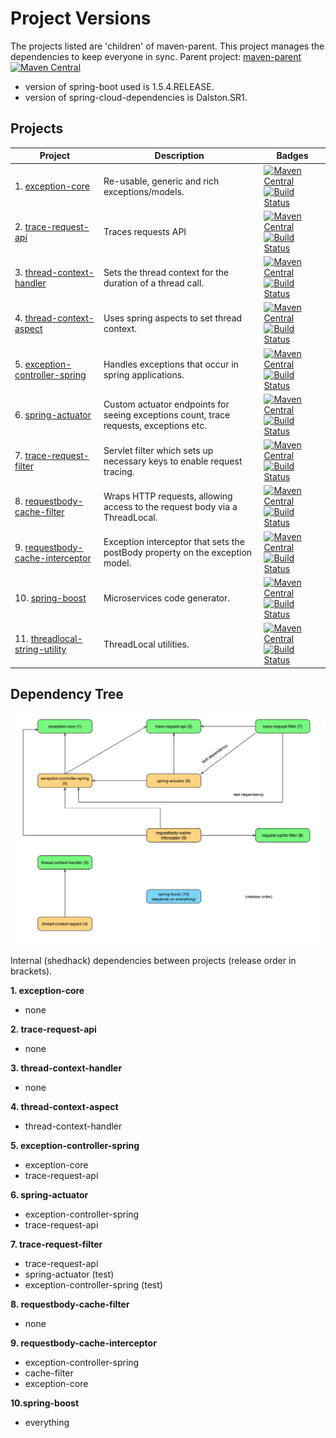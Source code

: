 # Project Versions

The projects listed are 'children' of maven-parent. This project manages the dependencies to keep everyone in sync.
Parent project: [maven-parent](https://github.com/imamchishty/maven-parent) [![Maven Central](https://maven-badges.herokuapp.com/maven-central/com.shedhack.maven/maven-parent/badge.svg?style=plastic)](https://maven-badges.herokuapp.com/maven-central/com.shedhack.maven/maven-parent)

- version of spring-boot used is 1.5.4.RELEASE.
- version of spring-cloud-dependencies is Dalston.SR1.

## Projects

| Project                                                                                           | Description                                                                                 | Badges |
|---------------------------------------------------------------------------------------------------|---------------------------------------------------------------------------------------------|---------------------------------------------------------------------------------------------------------------------------------------------------------------------------------------------------------------------------------------------------------------------------------------------------------------------------------------------------------------------------------------------------------------------------------------------------------------------------------------------------------------------------------------------------------------------------------------|
| 1. [exception-core](https://github.com/imamchishty/exception-core)                                | Re-usable, generic and rich exceptions/models.                                              |[![Maven Central](https://maven-badges.herokuapp.com/maven-central/com.shedhack.exception/exception-core/badge.svg?style=plastic)](https://maven-badges.herokuapp.com/maven-central/com.shedhack.exception/exception-core)                           [![Build Status](https://travis-ci.org/imamchishty/exception-core.svg?branch=master "Travis CI")](https://travis-ci.org/imamchishty/exception-core)                                                                   |
| 2. [trace-request-api](https://github.com/imamchishty/trace-request-api)                          | Traces requests API                                                                         |[![Maven Central](https://maven-badges.herokuapp.com/maven-central/com.shedhack.trace/trace-request-api/badge.svg?style=plastic)](https://maven-badges.herokuapp.com/maven-central/com.shedhack.trace/trace-request-api)                             [![Build Status](https://travis-ci.org/imamchishty/trace-request-api.svg?branch=master "trace-request-api")](https://travis-ci.org/imamchishty/trace-request-api)                                                   |
| 3. [thread-context-handler](https://github.com/imamchishty/thread-context-handler)                | Sets the thread context for the duration of a thread call.                                  |[![Maven Central](https://maven-badges.herokuapp.com/maven-central/com.shedhack.thread/thread-context-handler/badge.svg?style=plastic)](https://maven-badges.herokuapp.com/maven-central/com.shedhack.thread/thread-context-handler)                 [![Build Status](https://travis-ci.org/imamchishty/thread-context-handler.svg?branch=master "thread-context-aspect")](https://travis-ci.org/imamchishty/thread-context-handler)                               |
| 4. [thread-context-aspect](https://github.com/imamchishty/thread-context-aspect)                  | Uses spring aspects to set thread context.                                                  |[![Maven Central](https://maven-badges.herokuapp.com/maven-central/com.shedhack.thread/thread-context-aspect/badge.svg?style=plastic)](https://maven-badges.herokuapp.com/maven-central/com.shedhack.thread/thread-context-aspect)                   [![Build Status](https://travis-ci.org/imamchishty/thread-context-aspect.svg?branch=master "JMC threads list")](https://travis-ci.org/imamchishty/thread-context-aspect)                                       |
| 5. [exception-controller-spring](https://github.com/imamchishty/exception-controller-spring)      | Handles exceptions that occur in spring applications.                                       |[![Maven Central](https://maven-badges.herokuapp.com/maven-central/com.shedhack.exception/exception-controller-spring/badge.svg?style=plastic)](https://maven-badges.herokuapp.com/maven-central/com.shedhack.exception/exception-controller-spring) [![Build Status](https://travis-ci.org/imamchishty/exception-controller-spring.svg?branch=master "exception-controller-spring")](https://travis-ci.org/imamchishty/exception-controller-spring)           |
| 6. [spring-actuator](https://github.com/imamchishty/spring-actuator)                              | Custom actuator endpoints for seeing exceptions count, trace requests, exceptions etc.      |[![Maven Central](https://maven-badges.herokuapp.com/maven-central/com.shedhack.spring/spring-actuator/badge.svg?style=plastic)](https://maven-badges.herokuapp.com/maven-central/com.shedhack.spring/spring-actuator)                               [![Build Status](https://travis-ci.org/imamchishty/spring-actuator.svg?branch=master "Travis CI")](https://travis-ci.org/imamchishty/spring-actuator)                                                                |
| 7. [trace-request-filter](https://github.com/imamchishty/trace-request-filter)                    | Servlet filter which sets up necessary keys to enable request tracing.                      |[![Maven Central](https://maven-badges.herokuapp.com/maven-central/com.shedhack.trace/trace-request-filter/badge.svg?style=plastic)](https://maven-badges.herokuapp.com/maven-central/com.shedhack.trace/trace-request-filter)                       [![Build Status](https://travis-ci.org/imamchishty/trace-request-filter.svg?branch=master "filter-request-filter")](https://travis-ci.org/imamchishty/trace-request-filter)                                   |
| 8. [requestbody-cache-filter](https://github.com/imamchishty/requestbody-cache-filter)            | Wraps HTTP requests, allowing access to the request body via a ThreadLocal.                 |[![Maven Central](https://maven-badges.herokuapp.com/maven-central/com.shedhack.requestbody/cache-filter/badge.svg?style=plastic)](https://maven-badges.herokuapp.com/maven-central/com.shedhack.requestbody/cache-filter)                           [![Build Status](https://travis-ci.org/imamchishty/requestbody-cache-filter.svg?branch=master "requestbody-cache-filter")](https://travis-ci.org/imamchishty/requestbody-cache-filter)                       |
| 9. [requestbody-cache-interceptor](https://github.com/imamchishty/requestbody-cache-interceptor)  | Exception interceptor that sets the postBody property on the exception model.               |[![Maven Central](https://maven-badges.herokuapp.com/maven-central/com.shedhack.requestbody/cache-interceptor/badge.svg?style=plastic)](https://maven-badges.herokuapp.com/maven-central/com.shedhack.requestbody/cache-interceptor)                 [![Build Status](https://travis-ci.org/imamchishty/requestbody-cache-interceptor.svg?branch=master "requestbody-cache-filter")](https://travis-ci.org/imamchishty/requestbody-cache-interceptor)        |
| 10. [spring-boost](https://github.com/imamchishty/spring-boost)                                    | Microservices code generator.                                                               |[![Maven Central](https://maven-badges.herokuapp.com/maven-central/com.shedhack.tool/spring-boost/badge.svg?style=plastic)](https://maven-badges.herokuapp.com/maven-central/com.shedhack.tool/spring-boost)                                         [![Build Status](https://travis-ci.org/imamchishty/spring-boost.svg?branch=master "spring-boost")](https://travis-ci.org/imamchishty/spring-boost)                                                                       |
|11. [threadlocal-string-utility](https://github.com/imamchishty/threadlocal-string-utility)        | ThreadLocal utilities.                                                                      |[![Maven Central](https://maven-badges.herokuapp.com/maven-central/com.shedhack.thread/threadlocal-string-utility/badge.svg?style=plastic)](https://maven-badges.herokuapp.com/maven-central/com.shedhack.thread/threadlocal-string-utility)         [![Build Status](https://travis-ci.org/imamchishty/threadlocal-string-utility.svg?branch=master "threadlocal-string-utility")](https://travis-ci.org/imamchishty/threadlocal-string-utility)               |


## Dependency Tree

![alt tag](https://github.com/imamchishty/artifact-versions/blob/master/shedhack-dependency-tree.jpg)

Internal (shedhack) dependencies between projects (release order in brackets).

__1. exception-core__
  - none

__2. trace-request-api__
  - none
    
__3. thread-context-handler__
  - none

__4. thread-context-aspect__
  - thread-context-handler

__5. exception-controller-spring__
  - exception-core
  - trace-request-api

__6. spring-actuator__
  - exception-controller-spring
  - trace-request-api

__7. trace-request-filter__
  - trace-request-api
  - spring-actuator (test)
  - exception-controller-spring (test)

__8. requestbody-cache-filter__
  - none

__9. requestbody-cache-interceptor__
  - exception-controller-spring
  - cache-filter
  - exception-core

__10.spring-boost__
  - everything

